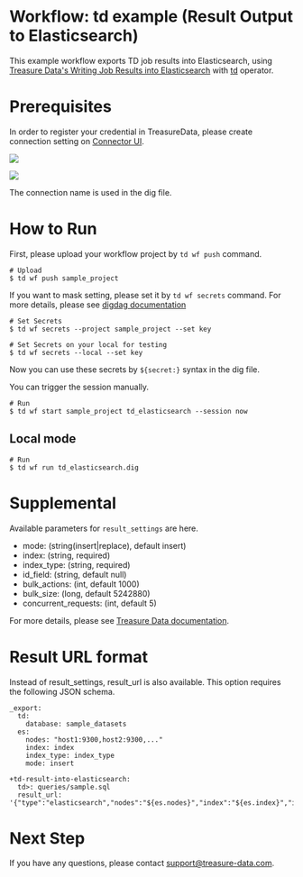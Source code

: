 # Workflow: td example (Result Output to Elasticsearch)

This example workflow exports TD job results into Elasticsearch, using [Treasure Data's Writing Job Results into Elasticsearch](https://docs.treasuredata.com/display/public/INT/Elastic+Cloud+Export+Integration) with [td](https://docs.digdag.io/operators/td.html) operator.

# Prerequisites

In order to register your credential in TreasureData, please create connection setting on [Connector UI](https://console.treasuredata.com/app/connections).

![](https://t.gyazo.com/teams/treasure-data/021eaa8477c5d633e9e563214214af1d.png)

![](https://t.gyazo.com/teams/treasure-data/3e597e5d4bbd7e6753b5e44ae16b0363.png)

The connection name is used in the dig file.

# How to Run

First, please upload your workflow project by `td wf push` command.

    # Upload
    $ td wf push sample_project

If you want to mask setting, please set it by `td wf secrets` command. For more details, please see [digdag documentation](https://docs.digdag.io/command_reference.html#secrets)

    # Set Secrets
    $ td wf secrets --project sample_project --set key

    # Set Secrets on your local for testing
    $ td wf secrets --local --set key

Now you can use these secrets by `${secret:}` syntax in the dig file.

You can trigger the session manually.

    # Run
    $ td wf start sample_project td_elasticsearch --session now

## Local mode

    # Run
    $ td wf run td_elasticsearch.dig

# Supplemental

Available parameters for `result_settings` are here.

- mode: (string(insert|replace), default insert)
- index: (string, required)
- index_type: (string, required)
- id_field: (string, default null)
- bulk_actions: (int, default 1000)
- bulk_size: (long, default 5242880)
- concurrent_requests: (int, default 5)

For more details, please see [Treasure Data documentation](https://docs.treasuredata.com/display/public/INT/Elastic+Cloud+Export+Integration).

# Result URL format

Instead of result_settings, result_url is also available. This option requires the following JSON schema.

```
_export:
  td:
    database: sample_datasets
  es:
    nodes: "host1:9300,host2:9300,..."
    index: index
    index_type: index_type
    mode: insert

+td-result-into-elasticsearch:
  td>: queries/sample.sql
  result_url: '{"type":"elasticsearch","nodes":"${es.nodes}","index":"${es.index}","index_type":"${es.index_type}","mode":"${es.mode}"}'
```

# Next Step

If you have any questions, please contact support@treasure-data.com.
